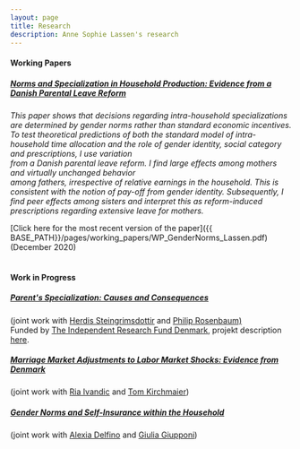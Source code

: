 ```yaml
---
layout: page
title: Research
description: Anne Sophie Lassen's research
---
```

#### Working Papers
##### <u>Norms and Specialization in Household Production: Evidence from a Danish Parental Leave Reform</u>

*This paper shows that decisions regarding intra-household specializations are determined by gender norms rather than standard economic incentives. To test theoretical predictions of both the standard model of intra-household time allocation and the role of gender identity, 
social category and prescriptions, I use variation <br>
from a Danish parental leave reform. 
I find large effects among mothers and virtually unchanged behavior <br>
among fathers, irrespective of relative earnings in the household. This is consistent with the notion of pay-off from gender
identity. Subsequently, I find peer effects among sisters and interpret this as reform-induced prescriptions regarding extensive leave for mothers.*

[Click here for the most recent version of the paper]({{ BASE_PATH}}/pages/working_papers/WP_GenderNorms_Lassen.pdf) (December 2020)
<br></br>

#### Work in Progress
##### <u>Parent's Specialization: Causes and Consequences</u>
(joint work with <a href="https://sites.google.com/site/herdissteingrimsdottir/home"> Herdis Steingrimsdottir</a> and <a href="https://sites.google.com/site/philrosenbaum/"> Philip Rosenbaum)</a> <br>
Funded by <a href="https://dff.dk/en/front-page?set_language=en"> The Independent Research Fund Denmark</a>, projekt description <a href="https://www.cbs.dk/en/research/cbs-research-projects/research-projects-overview/c1a84080-6b6e-48c9-9d05-c0b099d73e06"> here</a>. 
	
##### <u>Marriage Market Adjustments to Labor Market Shocks: Evidence from Denmark</u> 
(joint work with <a href="https://sites.google.com/site/riaivandic/home"> Ria Ivandic</a> and <a href="https://sites.google.com/site/tomkirchmaier/home"> Tom Kirchmaier</a>)
<br>
##### <u>Gender Norms and Self-Insurance within the Household</u>
(joint work with  <a href="https://sites.google.com/view/alexiadelfino"> Alexia Delfino</a> and <a href="https://www.giuliagiupponi.com/"> Giulia Giupponi</a>)

<!-- Note: this is how to write a comment in HTML. Everything in here won't show up on your webpage.-->

<!--
To increase the size of the title, use fewer # in front of the paper title.
To decrease the size of the title, use more #. 
To remove the italics, remove the * before and after the description
To remove the underline from the title, remove the <u> tags (<u> and </u>)
-->